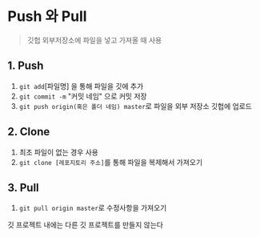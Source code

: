 # Push 와 Pull

> 깃헙 외부저장소에 파일을 넣고 가져올 때 사용

## 1. Push 

1. `git add`[파일명]  을 통해 파일을 깃에 추가
2. `git commit -m` "커밋 네임" 으로 커밋 저장
3. `git push origin(혹은 폴더 네임) master`로 파일을 외부 저장소 깃헙에 업로드

## 2. Clone

1. 최초 파일이 없는 경우 사용
2. `git clone [레포지토리 주소]`를 통해 파일을 복제해서 가져오기



## 3. Pull

1. `git pull origin master`로 수정사항을 가져오기







깃 프로젝트 내에는 다른 깃 프로젝트를 만들지 않는다